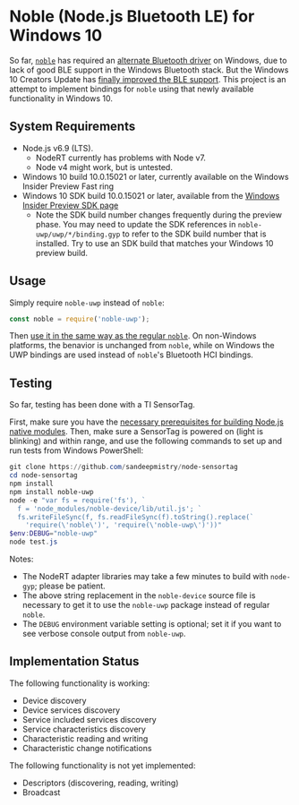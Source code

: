 # Noble (Node.js Bluetooth LE) for Windows 10

So far, [`noble`](https://github.com/sandeepmistry/noble) has required an
[alternate Bluetooth driver](https://github.com/sandeepmistry/node-bluetooth-hci-socket#windows)
on Windows, due to lack of good BLE support in the Windows Bluetooth stack. But the Windows 10
Creators Update has
[finally improved the BLE support](https://blogs.windows.com/buildingapps/2017/01/13/new-bluetooth-features-in-creators-update-gatt-server-bluetooth-le).
This project is an attempt to implement bindings for `noble` using that newly available
functionality in Windows 10.

## System Requirements
 * Node.js v6.9 (LTS).
   * NodeRT currently has problems with Node v7.
   * Node v4 might work, but is untested.
 * Windows 10 build 10.0.15021 or later, currently available on the Windows Insider Preview Fast ring
 * Windows 10 SDK build 10.0.15021 or later, available from the
   [Windows Insider Preview SDK page](https://www.microsoft.com/en-us/software-download/windowsinsiderpreviewSDK)
   * Note the SDK build number changes frequently during the preview phase.
     You may need to update the SDK references in `noble-uwp/uwp/*/binding.gyp` to refer
     to the SDK build number that is installed. Try to use an SDK build that matches your
     Windows 10 preview build.

## Usage
Simply require `noble-uwp` instead of `noble`:
```javascript
const noble = require('noble-uwp');
```
Then [use it in the same way as the regular `noble`](https://github.com/sandeepmistry/noble/blob/master/README.md).
On non-Windows platforms, the benavior is unchanged from `noble`, while on Windows the UWP bindings are used instead
of `noble`'s Bluetooth HCI bindings.

## Testing
So far, testing has been done with a TI SensorTag.

First, make sure you have the
[necessary prerequisites for building Node.js native modules](https://github.com/felixrieseberg/windows-build-tools).
Then, make sure a SensorTag is powered on (light is blinking) and within range, and use the
following commands to set up and run tests from Windows PowerShell:

```powershell
git clone https://github.com/sandeepmistry/node-sensortag
cd node-sensortag
npm install
npm install noble-uwp
node -e "var fs = require('fs'), `
  f = 'node_modules/noble-device/lib/util.js'; `
  fs.writeFileSync(f, fs.readFileSync(f).toString().replace(`
    'require(\'noble\')', 'require(\'noble-uwp\')'))"
$env:DEBUG="noble-uwp"
node test.js
```

Notes:
 * The NodeRT adapter libraries may take a few minutes to build with `node-gyp`; please be patient.
 * The above string replacement in the `noble-device` source file is necessary to get it to use
   the `noble-uwp` package instead of regular `noble`.
 * The `DEBUG` environment variable setting is optional; set it if you want to see verbose console
   output from `noble-uwp`.

## Implementation Status
The following functionality is working:
 * Device discovery
 * Device services discovery
 * Service included services discovery
 * Service characteristics discovery
 * Characteristic reading and writing
 * Characteristic change notifications

The following functionality is not yet implemented:
 * Descriptors (discovering, reading, writing)
 * Broadcast
